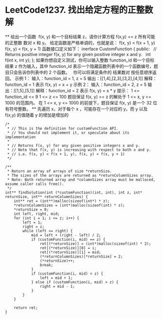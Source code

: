 # LeetCode1237. 找出给定方程的正整数解
**
给出一个函数  f(x, y) 和一个目标结果 z，请你计算方程 f(x,y) == z 所有可能的正整数 数对 x 和 y。
给定函数是严格单调的，也就是说：
f(x, y) < f(x + 1, y)
f(x, y) < f(x, y + 1)
函数接口定义如下：
inerface CustomFunction {
public:
  // Returns positive integer f(x, y) for any given positive integer x and y.
  int f(int x, int y);
};
如果你想自定义测试，你可以输入整数 function_id 和一个目标结果 z 作为输入，其中 function_id 表示一个隐藏函数列表中的一个函数编号，题目只会告诉你列表中的 2 个函数。  
你可以将满足条件的 结果数对 按任意顺序返回。
示例 1：
输入：function_id = 1, z = 5
输出：[[1,4],[2,3],[3,2],[4,1]]
解释：function_id = 1 表示 f(x, y) = x + y
示例 2：
输入：function_id = 2, z = 5
输出：[[1,5],[5,1]]
解释：function_id = 2 表示 f(x, y) = x * y
提示：
1 <= function_id <= 9
1 <= z <= 100
题目保证 f(x, y) == z 的解处于 1 <= x, y <= 1000 的范围内。
在 1 <= x, y <= 1000 的前提下，题目保证 f(x, y) 是一个 32 位有符号整数。
**
先遍历 x，对于每个 x ，可能存在一个对应的 y，而 y 以及 f(x,y) 的值随着 y 的增加是增加的
```
/*
 * // This is the definition for customFunction API.
 * // You should not implement it, or speculate about its implementation
 *
 * // Returns f(x, y) for any given positive integers x and y.
 * // Note that f(x, y) is increasing with respect to both x and y.
 * // i.e. f(x, y) < f(x + 1, y), f(x, y) < f(x, y + 1)
 */

/**
 * Return an array of arrays of size *returnSize.
 * The sizes of the arrays are returned as *returnColumnSizes array.
 * Note: Both returned array and *columnSizes array must be malloced, assume caller calls free().
 */
int** findSolution(int (*customFunction)(int, int), int z, int* returnSize, int** returnColumnSizes) {
    int** ret = (int**)malloc(sizeof(int*) * z);
    *returnColumnSizes = (int*)malloc(sizeof(int) * z);
    *returnSize = 0;
    int left, right, mid;
    for (int i = 1; i <= z; i++) {
        left = 1;
        right = z;
        while (left <= right) {
            mid = left + (right - left) / 2;
            if (customFunction(i, mid) == z) {
                ret[(*returnSize)] = (int*)malloc(sizeof(int) * 2);
                ret[(*returnSize)][0] = i;
                ret[(*returnSize)][1] = mid;
                (*returnColumnSizes)[*returnSize] = 2;
                (*returnSize)++;
                break;
            }
            if (customFunction(i, mid) < z) {
                left = mid + 1;
            } else if (customFunction(i, mid) > z) {
                right = mid - 1;
            }
        }
    }
    
    return ret;
}

```